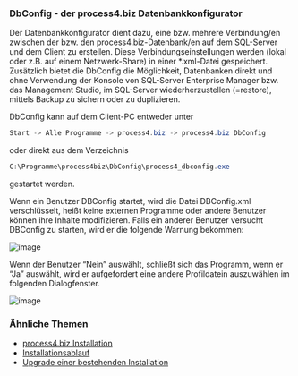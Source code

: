 ### DbConfig - der process4.biz Datenbankkonfigurator

Der Datenbankkonfigurator dient dazu, eine bzw. mehrere Verbindung/en
zwischen der bzw. den process4.biz-Datenbank/en auf dem SQL-Server und
dem Client zu erstellen. Diese Verbindungseinstellungen werden (lokal
oder z.B. auf einem Netzwerk-Share) in einer \*.xml-Datei gespeichert.
Zusätzlich bietet die DbConfig die Möglichkeit, Datenbanken direkt und
ohne Verwendung der Konsole von SQL-Server Enterprise Manager bzw. das
Management Studio, im SQL-Server wiederherzustellen (=restore), mittels
Backup zu sichern oder zu duplizieren.

DbConfig kann auf dem Client-PC entweder unter

``` java
Start -> Alle Programme -> process4.biz -> process4.biz DbConfig
```

oder direkt aus dem Verzeichnis

``` java
C:\Programme\process4biz\DbConfig\process4_dbconfig.exe
```

gestartet werden.


Wenn ein Benutzer DBConfig startet, wird die Datei DBConfig.xml verschlüsselt, heißt keine externen Programme oder andere Benutzer können ihre Inhalte modifizieren. Falls ein anderer Benutzer versucht DBConfig zu starten, wird er die folgende Warnung bekommen:

![image](//images.ctfassets.net/utx1h0gfm1om/3rhiRnVHCi9tKPmOfvjkxA/73dc5aa49c1da2a260b623779cff95f9/image.png)

Wenn der Benutzer “Nein” auswählt, schließt sich das Programm, wenn er “Ja” auswählt, wird er aufgefordert eine andere Profildatein auszuwählen im folgenden Dialogfenster.  

![image](//images.ctfassets.net/utx1h0gfm1om/4k7LoRSuRkJvwXgjrtxCyP/93c49d51bcf2729bdf011d45cec05cdc/image.png)

### Ähnliche Themen

-   [process4.biz Installation](installationsvoraussetzungen)
-   [Installationsablauf](installationsablauf)
-   [Upgrade einer bestehenden Installation](upgrading-an-existing-installation)


